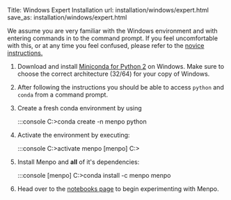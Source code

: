 Title: Windows Expert Installation
url: installation/windows/expert.html
save_as: installation/windows/expert.html

We assume you are very familiar with the Windows environment and with entering
commands in to the command prompt. If you feel uncomfortable with this, or at
any time you feel confused, please refer to the
[novice instructions.]({filename}/pages/installation/windows/novice.md)

  1. Download and install
     [Miniconda for Python 2](http://conda.pydata.org/miniconda.html)
     on Windows. Make sure to choose the correct architecture (32/64) for your
     copy of Windows.
  2. After following the instructions you should be able to access `python`
     and `conda` from a command prompt.
  3. Create a fresh conda environment by using

        :::console
        C:\>conda create -n menpo python

  4. Activate the environment by executing:

        :::console
        C:\>activate menpo
        [menpo] C:\>

  5. Install Menpo and **all** of it's dependencies:

        :::console
        [menpo] C:\>conda install -c menpo menpo

  6. Head over to the [notebooks page]({filename}/pages/notebooks.md) to begin
     experimenting with Menpo.
